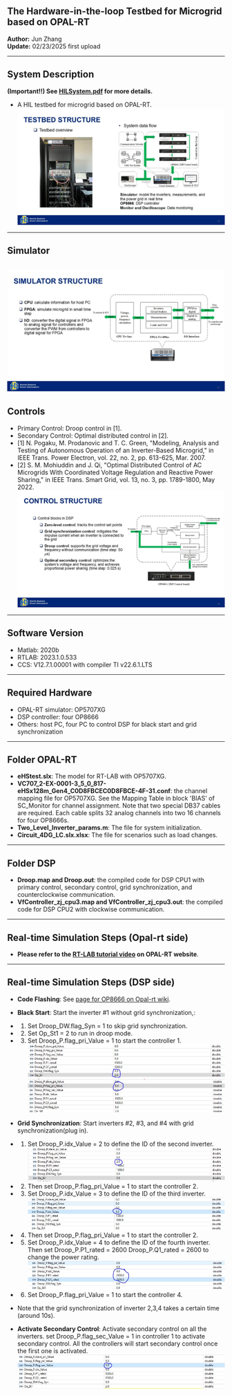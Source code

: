 ## The Hardware-in-the-loop Testbed for Microgrid based on OPAL-RT
**Author:** Jun Zhang  
**Update:** 02/23/2025 first upload 

---

## System Description
**(Important!!) See [HILSystem.pdf](https://github.com/JunZhang111/HIL_Microgrid_OPAL-RT/blob/main/HILSystem.pdf) for more details.**
- A HIL testbed for microgrid based on OPAL-RT.  
![System Overview](Slide24.JPG)
---

## Simulator
![Simulator](Slide25.JPG)
---

## Controls
- Primary Control: Droop control in [1].
- Secondary Control: Optimal distributed control in [2].
- [1] N. Pogaku, M. Prodanovic and T. C. Green, "Modeling, Analysis and Testing of Autonomous Operation of an Inverter-Based Microgrid," in IEEE Trans. Power Electron, vol. 22, no. 2, pp. 613-625, Mar. 2007.
- [2] S. M. Mohiuddin and J. Qi, "Optimal Distributed Control of AC Microgrids With Coordinated Voltage Regulation and Reactive Power Sharing," in IEEE Trans. Smart Grid, vol. 13, no. 3, pp. 1789-1800, May 2022.
![Control](Slide26.JPG)
---

## Software Version
- Matlab: 2020b
- RTLAB: 2023.1.0.533
- CCS: V12.7.1.00001 with compiler TI v22.6.1.LTS
---

## Required Hardware
- OPAL-RT simulator: OP5707XG
- DSP controller: four OP8666
- Others: host PC, four PC to control DSP for black start and grid synchronization
---

## Folder OPAL-RT
- **eHStest.slx**: The model for RT-LAB with OP5707XG.
- **VC707_2-EX-0001-3_5_0_817-eHSx128m_Gen4_C0D8FBCEC0D8FBCE-4F-31.conf**: the channel mapping file for OP5707XG. See the Mapping Table in block 'BIAS' of SC_Monitor for channel assignment. Note that two special DB37 cables are required. Each cable splits 32 analog channels into two 16 channels for four OP8666s.
- **Two_Level_Inverter_params.m**: The file for system initialization.
- **Circuit_4DG_LC.slx.xlsx**: The file for scenarios such as load changes.

---

## Folder DSP
- **Droop.map and Droop.out**: the compiled code for DSP CPU1 with primary control, secondary control, grid synchronization, and counterclockwise communication. 
- **VfController_zj_cpu3.map and VfController_zj_cpu3.out**: the compiled code for DSP CPU2 with clockwise communication. 
---
## Real-time Simulation Steps (Opal-rt side)
- **Please refer to the [RT-LAB tutorial video](https://www.opal-rt.com/opal_tutorial/startup-rtlab/) on OPAL-RT website**. 
---
## Real-time Simulation Steps (DSP side)
- **Code Flashing**: See [page for OP8666 on Opal-rt wiki](https://opal-rt.atlassian.net/wiki/spaces/PHDGD/pages/144718233/OP8666+DSP+Controller+Board).
- **Black Start**: Start the inverter #1 without grid synchronization,:
- 1) Set Droop_DW.flag_Syn = 1 to skip grid synchronization. 
- 2) Set Op_St1 = 2 to  run in droop mode.
- 3) Set Droop_P.flag_pri_Value = 1 to start the controller 1.
![DSP1 Setting](DSPSetting1.JPG)
![PrimaryControl](PrimaryControl.JPG)
- **Grid Synchronization**: Start inverters #2, #3, and #4 with grid synchronization(plug in).
- 1) Set Droop_P.idx_Value  = 2 to define the ID of the second inverter. 
![DSPSetting2](DSPSetting2.JPG)
- 2) Then set Droop_P.flag_pri_Value = 1 to start the controller 2.
- 3) Set Droop_P.idx_Value  = 3 to define the ID of the third inverter. 
![DSPSetting3](DSPSetting3.JPG)
- 4) Then set Droop_P.flag_pri_Value = 1 to start the controller 2.
- 5) Set Droop_P.idx_Value  = 4 to define the ID of the fourth inverter. Then set Droop_P.P1_rated = 2600 Droop_P.Q1_rated = 2600 to change the power rating. 
![DSPSetting4](DSPSetting4.JPG)
- 6) Set Droop_P.flag_pri_Value = 1 to start the controller 4.
- Note that the grid synchronization of inverter 2,3,4 takes a certain time (around 10s).

- **Activate Secondary Control**: Activate secondary control on all the inverters.
set Droop_P.flag_sec_Value = 1 in controller 1 to activate secondary control. All the controllers will start secondary control once the first one is activated.
![SecondaryControl](SecondaryControl.JPG)
